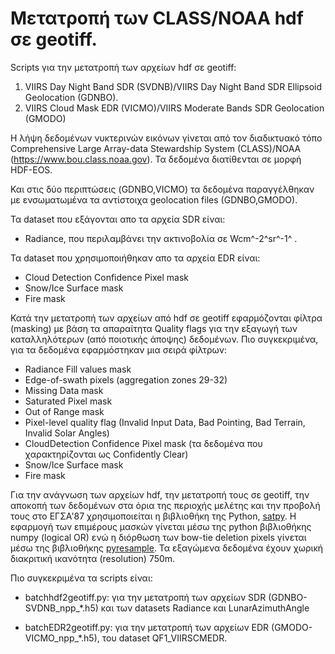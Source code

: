 # Mετατροπή των CLASS/NOAA hdf σε geotiff.

Scripts για την μετατροπή των αρχείων hdf σε geotiff:

1.  VIIRS Day Night Band SDR (SVDNB)/VIIRS Day Night Band SDR Ellipsoid
    Geolocation (GDNBO).
2.  VIIRS Cloud Mask EDR (VICMO)/VIIRS Moderate Bands SDR Geolocation (GMODO) 

Η λήψη δεδομένων νυκτερινών εικόνων γίνεται από τον διαδικτυακό
τόπο Comprehensive Large Array-data Stewardship System (CLASS)/NOAA (<https://www.bou.class.noaa.gov>).
Τα δεδομένα διατίθενται σε μορφή HDF-EOS.

Και στις δύο περιπτώσεις (GDNBO,VICMO) τα δεδομένα παραγγέλθηκαν με ενσωματωμένα τα αντίστοιχα geolocation files  (GDNBO,GMODO).

Τα dataset που εξάγονται απο τα αρχεία SDR είναι:

-   Radiance, που περιλαμβάνει την ακτινοβολία σε  Wcm^-2^sr^-1^ .

Τα dataset που χρησιμοποιήθηκαν απο τα αρχεία ΕDR είναι: 

-   Cloud Detection Confidence Pixel mask
-   Snow/Ice Surface mask
-   Fire mask

Κατά την μετατροπή των αρχείων από hdf σε geotiff εφαρμόζονται φίλτρα (masking)
με βάση τα απαραίτητα Quality flags για την εξαγωγή των καταλληλότερων (από ποιοτικής άποψης) δεδομένων. Πιο συγκεκριμένα, για τα δεδομένα εφαρμόστηκαν μια σειρά φίλτρων:

-   Radiance Fill values mask
-   Edge-of-swath pixels (aggregation zones 29-32)
-   Missing Data mask
-   Saturated Pixel mask
-   Out of Range mask
-   Pixel-level quality flag (Invalid Input Data, Bad Pointing, Bad Terrain, Invalid Solar Angles)
-   CloudDetection Confidence Pixel mask (τα δεδομένα που χαρακτηρίζονται
    ως Confidently Clear)
-   Snow/Ice Surface mask
-   Fire mask

Για την ανάγνωση των αρχείων hdf, την μετατροπή τους σε geotiff, την αποκοπή των
δεδομένων στα όρια της περιοχής μελέτης και την προβολή τους στo ΕΓΣΑ'87
χρησιμοποιείται η βιβλιοθήκη της Python, [satpy](https://github.com/pytroll/satpy).
H εφαρμογή των επιμέρους μασκών γίνεται μέσω της python βιβλιοθήκης numpy
(logical OR) ενώ η διόρθωση των bow-tie deletion pixels γίνεται μέσω της
βιβλιοθήκης [pyresample](https://pyresample.readthedocs.io).
Τα εξαγώμενα δεδομένα έχουν χωρική διακριτική ικανότητα (resolution) 750m.


Πιο συγκεκριμένα τα scripts είναι:

* batchhdf2geotiff.py: για την μετατροπή των αρχείων SDR (GDNBO-SVDNB_npp_*.h5) και των datasets
  Radiance και LunarAzimuthAngle
  
* batchEDR2geotiff.py: για την μετατροπή των αρχείων EDR (GMODO-VICMO_npp_*.h5),
  του dataset QF1_VIIRSCMEDR. 



